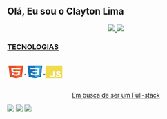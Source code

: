 ## Olá, Eu sou o Clayton Lima
<div align="center">
  <a href="https://github.com/ClaytonLeonan"> 
  <img height="180em" src="https://github-readme-stats.vercel.app/api?username=ClaytonLeonan&show_icons=true&theme=tokyonight&include_all_commits=true&count_private=true"/>
  <img height="180em" src="https://github-readme-stats.vercel.app/api/top-langs/?username=ClaytonLeonan&layout=compact&langs_count=7&theme=tokyonight"/>
</div>
  
  <h3>TECNOLOGIAS</h3>
<div style="display: inline_block" ><br>
  <img align="center" alt="HTML5" height="30" width="40" src="https://raw.githubusercontent.com/devicons/devicon/master/icons/html5/html5-original.svg">
  <img align="center" alt="CSS" height="30" width="40" src="https://raw.githubusercontent.com/devicons/devicon/master/icons/css3/css3-original.svg">
  <img align="center" alt="Js" height="30" width="40" src="https://raw.githubusercontent.com/devicons/devicon/master/icons/javascript/javascript-plain.svg">
 </div>
  
##
  <p align="center">Em busca de ser um Full-stack</p>
  
  
<div>
  <a href="https://www.instagram.com/eaemaick/" target="_blank"><img src="https://img.shields.io/badge/-Instagram-%23E4405F?style=for-the-badge&logo=instagram&logoColor=white" target="_blank"></a>
  <a href = "mailto:clayton.leonan@gmail.com"><img src="https://img.shields.io/badge/-Gmail-%23333?style=for-the-badge&logo=gmail&logoColor=white" target="_blank"></a>
  <a href="https://www.linkedin.com/in/clayton-lima-2a1a0b222/" target="_blank"><img src="https://img.shields.io/badge/-LinkedIn-%230077B5?style=for-the-badge&logo=linkedin&logoColor=white" target="_blank"></a> 
</div>
